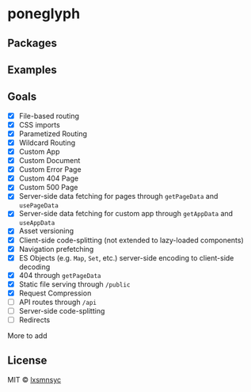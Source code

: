 # poneglyph

## Packages

## Examples

## Goals

- [X] File-based routing
- [X] CSS imports
- [X] Parametized Routing
- [X] Wildcard Routing
- [X] Custom App
- [X] Custom Document
- [X] Custom Error Page
- [X] Custom 404 Page
- [X] Custom 500 Page
- [X] Server-side data fetching for pages through `getPageData` and `usePageData`
- [X] Server-side data fetching for custom app through `getAppData` and `useAppData`
- [X] Asset versioning
- [X] Client-side code-splitting (not extended to lazy-loaded components)
- [X] Navigation prefetching
- [X] ES Objects (e.g. `Map`, `Set`, etc.) server-side encoding to client-side decoding
- [X] 404 through `getPageData`
- [X] Static file serving through `/public`
- [X] Request Compression
- [ ] API routes through `/api`
- [ ] Server-side code-splitting
- [ ] Redirects

More to add

## License

MIT © [lxsmnsyc](https://github.com/lxsmnsyc)
